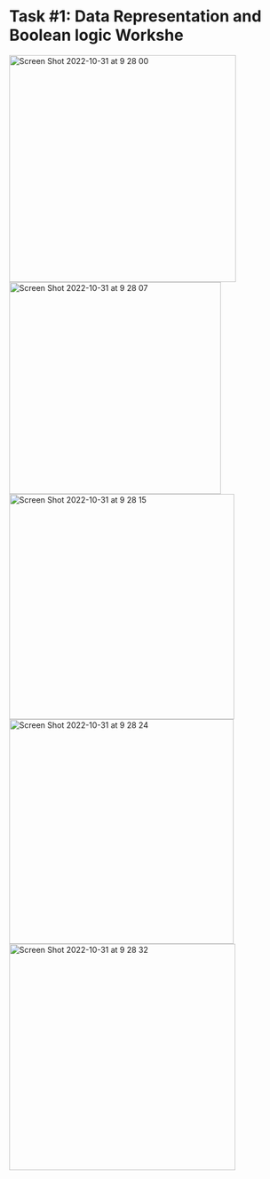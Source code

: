 # Task #1: Data Representation and Boolean logic Workshe
<img width="408" alt="Screen Shot 2022-10-31 at 9 28 00" src="https://user-images.githubusercontent.com/111941990/198909691-4553fa79-655e-4dcd-a3de-7fcc88e89bff.png">
<img width="381" alt="Screen Shot 2022-10-31 at 9 28 07" src="https://user-images.githubusercontent.com/111941990/198909699-8bbf474c-4c23-4fde-88f6-b72528f034b2.png">
<img width="405" alt="Screen Shot 2022-10-31 at 9 28 15" src="https://user-images.githubusercontent.com/111941990/198909702-1247ad16-2a4b-4b41-89e1-b03b94ece887.png">
<img width="404" alt="Screen Shot 2022-10-31 at 9 28 24" src="https://user-images.githubusercontent.com/111941990/198909706-ebe4470c-8544-4220-ac65-5c77a35e60db.png">
<img width="407" alt="Screen Shot 2022-10-31 at 9 28 32" src="https://user-images.githubusercontent.com/111941990/198909710-a6437099-b8d5-43fb-8ed9-634b60af6a28.png">
